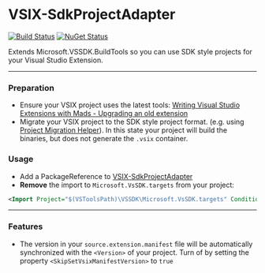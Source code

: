 # VSIX-SdkProjectAdapter
[![Build Status](https://dev.azure.com/tom-englert/Open%20Source/_apis/build/status/VSIX-SdkProjectAdapter?repoName=tom-englert%2FVSIX-SdkProjectAdapter&branchName=master)](https://dev.azure.com/tom-englert/Open%20Source/_build/latest?definitionId=40&repoName=tom-englert%2FVSIX-SdkProjectAdapter&branchName=master)
[![NuGet Status](http://img.shields.io/nuget/v/VSIX-SdkProjectAdapter.svg?style=flat)](https://www.nuget.org/packages/VSIX-SdkProjectAdapter/)

Extends Microsoft.VSSDK.BuildTools so you can use SDK style projects for your Visual Studio Extension.

---
### Preparation
- Ensure your VSIX project uses the latest tools: [Writing Visual Studio Extensions with Mads - Upgrading an old extension](https://www.youtube.com/watch?v=apPIuJCZhUk)
- Migrate your VSIX project to the SDK style project format. (e.g. using [Project Migration Helper](https://marketplace.visualstudio.com/items?itemName=TomEnglert.ProjectMigrationHelper)). 
  In this state your project will build the binaries, but does not generate the `.vsix` container.

### Usage
- Add a PackageReference to [VSIX-SdkProjectAdapter](https://github.com/tom-englert/VSIX-SdkProjectAdapter.git)
- **Remove** the import to `Microsoft.VsSDK.targets` from your project:
```xml 
<Import Project="$(VSToolsPath)\VSSDK\Microsoft.VsSDK.targets" Condition="'$(VSToolsPath)' != ''" />
```
---

### Features
- The version in your `source.extension.manifest` file will be automatically synchronized with the `<Version>` of your project. Turn of by setting the property `<SkipSetVsixManifestVersion>` to `true`




